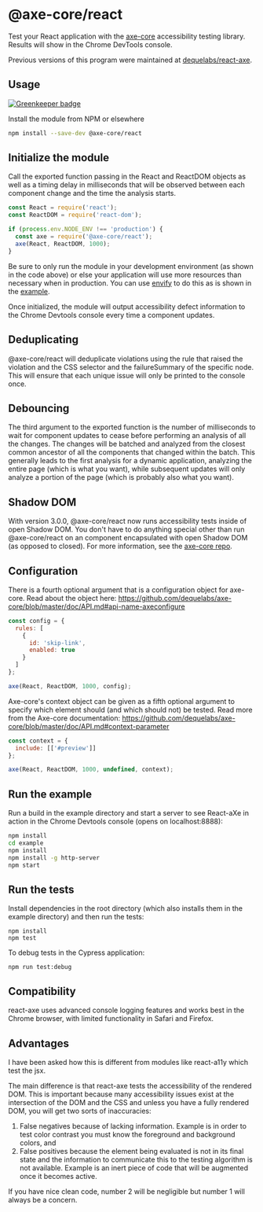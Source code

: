# @axe-core/react

Test your React application with the [axe-core](https://github.com/dequelabs/axe-core) accessibility testing library. Results will show in the Chrome DevTools console.

Previous versions of this program were maintained at [dequelabs/react-axe](https://github.com/dequelabs/react-axe).

## Usage

[![Greenkeeper badge](https://badges.greenkeeper.io/dequelabs/react-axe.svg)](https://greenkeeper.io/)

Install the module from NPM or elsewhere

```sh
npm install --save-dev @axe-core/react
```

## Initialize the module

Call the exported function passing in the React and ReactDOM objects as well as a timing delay in milliseconds that will be observed between each component change and the time the analysis starts.

```js
const React = require('react');
const ReactDOM = require('react-dom');

if (process.env.NODE_ENV !== 'production') {
  const axe = require('@axe-core/react');
  axe(React, ReactDOM, 1000);
}
```

Be sure to only run the module in your development environment (as shown in the code above) or else your application will use more resources than necessary when in production. You can use [envify](https://www.npmjs.com/package/envify) to do this as is shown in the [example](./example/package.json#L35).

Once initialized, the module will output accessibility defect information to the Chrome Devtools console every time a component updates.

## Deduplicating

@axe-core/react will deduplicate violations using the rule that raised the violation and the CSS selector and the failureSummary of the specific node. This will ensure that each unique issue will only be printed to the console once.

## Debouncing

The third argument to the exported function is the number of milliseconds to wait for component updates to cease before performing an analysis of all the changes. The changes will be batched and analyzed from the closest common ancestor of all the components that changed within the batch. This generally leads to the first analysis for a dynamic application, analyzing the entire page (which is what you want), while subsequent updates will only analyze a portion of the page (which is probably also what you want).

## Shadow DOM

With version 3.0.0, @axe-core/react now runs accessibility tests inside of open Shadow DOM. You don't have to do anything special other than run @axe-core/react on an component encapsulated with open Shadow DOM (as opposed to closed). For more information, see the [axe-core repo](https://github.com/dequelabs/axe-core).

## Configuration

There is a fourth optional argument that is a configuration object for axe-core. Read about the object here: https://github.com/dequelabs/axe-core/blob/master/doc/API.md#api-name-axeconfigure

```js
const config = {
  rules: [
    {
      id: 'skip-link',
      enabled: true
    }
  ]
};

axe(React, ReactDOM, 1000, config);
```

Axe-core's context object can be given as a fifth optional argument to specify which element should (and which should not) be tested. Read more from the Axe-core documentation: https://github.com/dequelabs/axe-core/blob/master/doc/API.md#context-parameter

```js
const context = {
  include: [['#preview']]
};

axe(React, ReactDOM, 1000, undefined, context);
```

## Run the example

Run a build in the example directory and start a server to see React-aXe in action in the Chrome Devtools console (opens on localhost:8888):

```sh
npm install
cd example
npm install
npm install -g http-server
npm start
```

## Run the tests

Install dependencies in the root directory (which also installs them in the example directory) and then run the tests:

```
npm install
npm test
```

To debug tests in the Cypress application:

```
npm run test:debug
```

## Compatibility

react-axe uses advanced console logging features and works best in the Chrome browser, with limited functionality in Safari and Firefox.

## Advantages

I have been asked how this is different from modules like react-a11y which test the jsx.

The main difference is that react-axe tests the accessibility of the rendered DOM. This is important because many accessibility issues exist at the intersection of the DOM and the CSS and unless you have a fully rendered DOM, you will get two sorts of inaccuracies:

1. False negatives because of lacking information. Example is in order to test color contrast you must know the foreground and background colors, and
1. False positives because the element being evaluated is not in its final state and the information to communicate this to the testing algorithm is not available. Example is an inert piece of code that will be augmented once it becomes active.

If you have nice clean code, number 2 will be negligible but number 1 will always be a concern.
